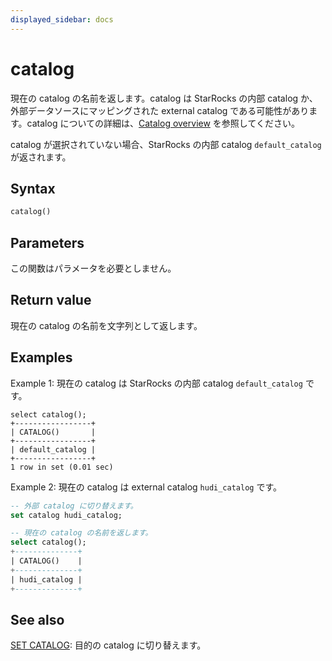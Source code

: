 ```yaml
---
displayed_sidebar: docs
---
```


# catalog

現在の catalog の名前を返します。catalog は StarRocks の内部 catalog か、外部データソースにマッピングされた external catalog である可能性があります。catalog についての詳細は、[Catalog overview](../../../data_source/catalog/catalog_overview.md) を参照してください。

catalog が選択されていない場合、StarRocks の内部 catalog `default_catalog` が返されます。

## Syntax

```Haskell
catalog()
```

## Parameters

この関数はパラメータを必要としません。

## Return value

現在の catalog の名前を文字列として返します。

## Examples

Example 1: 現在の catalog は StarRocks の内部 catalog `default_catalog` です。

```plaintext
select catalog();
+-----------------+
| CATALOG()       |
+-----------------+
| default_catalog |
+-----------------+
1 row in set (0.01 sec)
```

Example 2: 現在の catalog は external catalog `hudi_catalog` です。

```sql
-- 外部 catalog に切り替えます。
set catalog hudi_catalog;

-- 現在の catalog の名前を返します。
select catalog();
+--------------+
| CATALOG()    |
+--------------+
| hudi_catalog |
+--------------+
```

## See also

[SET CATALOG](../../sql-statements/Catalog/SET_CATALOG.md): 目的の catalog に切り替えます。